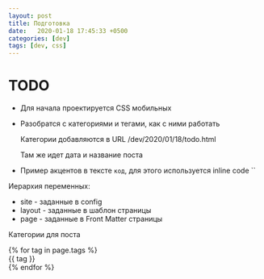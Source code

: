 ```yaml
---
layout: post
title: Подготовка
date:   2020-01-18 17:45:33 +0500
categories: [dev]
tags: [dev, css]
---
```

# TODO
* Для начала проектируется CSS мобильных
* Разобратся с категориями и тегами, как с ними работать

  Категории добавляются в URL /dev/2020/01/18/todo.html
  
  Там же идет дата и название поста
* Пример акцентов в тексте `код`, для этого используется inline code \`\`



Иерархия переменных:
* site - заданные в config
* layout - заданные в шаблон страницы
* page - заданные в Front Matter страницы

Категории для поста

<div class='tags'>
{% for tag in page.tags %}
  <div class='tag'>{{ tag }}</div>
{% endfor %}
<div>
